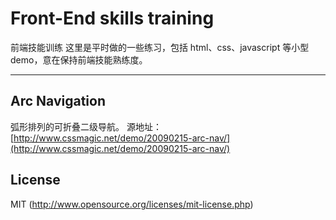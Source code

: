 # Front-End skills training

前端技能训练
这里是平时做的一些练习，包括 html、css、javascript 等小型 demo，意在保持前端技能熟练度。

---

## Arc Navigation

弧形排列的可折叠二级导航。
源地址：[http://www.cssmagic.net/demo/20090215-arc-nav/](http://www.cssmagic.net/demo/20090215-arc-nav/)


<!-- ## Tab Styles Inspiration

这个项目包含**15**种选项卡切换特效。
源地址：[http://tympanus.net/Development/TabStylesInspiration/](http://tympanus.net/Development/TabStylesInspiration/) -->

## License

MIT (http://www.opensource.org/licenses/mit-license.php)
